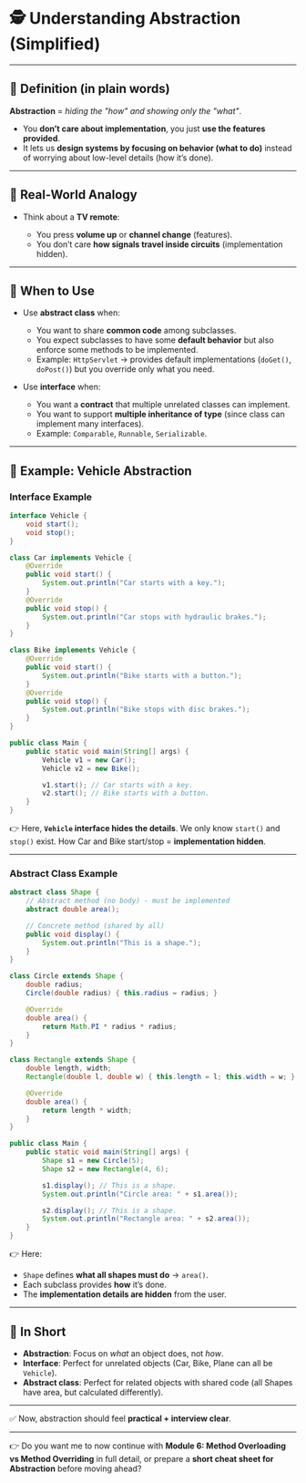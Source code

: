 
# 🕵️ Understanding Abstraction (Simplified)

---

## 🔹 Definition (in plain words)

**Abstraction** = *hiding the "how" and showing only the "what"*.

* You **don’t care about implementation**, you just **use the features provided**.
* It lets us **design systems by focusing on behavior (what to do)** instead of worrying about low-level details (how it’s done).

---

## 🔹 Real-World Analogy

* Think about a **TV remote**:

    * You press **volume up** or **channel change** (features).
    * You don’t care **how signals travel inside circuits** (implementation hidden).

---

## 🔹 When to Use

* Use **abstract class** when:

    * You want to share **common code** among subclasses.
    * You expect subclasses to have some **default behavior** but also enforce some methods to be implemented.
    * Example: `HttpServlet` → provides default implementations (`doGet()`, `doPost()`) but you override only what you need.

* Use **interface** when:

    * You want a **contract** that multiple unrelated classes can implement.
    * You want to support **multiple inheritance of type** (since class can implement many interfaces).
    * Example: `Comparable`, `Runnable`, `Serializable`.

---

## 🔹 Example: Vehicle Abstraction

### Interface Example

```java
interface Vehicle {
    void start();
    void stop();
}

class Car implements Vehicle {
    @Override
    public void start() {
        System.out.println("Car starts with a key.");
    }
    @Override
    public void stop() {
        System.out.println("Car stops with hydraulic brakes.");
    }
}

class Bike implements Vehicle {
    @Override
    public void start() {
        System.out.println("Bike starts with a button.");
    }
    @Override
    public void stop() {
        System.out.println("Bike stops with disc brakes.");
    }
}

public class Main {
    public static void main(String[] args) {
        Vehicle v1 = new Car();
        Vehicle v2 = new Bike();

        v1.start(); // Car starts with a key.
        v2.start(); // Bike starts with a button.
    }
}
```

👉 Here, **`Vehicle` interface hides the details**.
We only know `start()` and `stop()` exist.
How Car and Bike start/stop = **implementation hidden**.

---

### Abstract Class Example

```java
abstract class Shape {
    // Abstract method (no body) - must be implemented
    abstract double area();

    // Concrete method (shared by all)
    public void display() {
        System.out.println("This is a shape.");
    }
}

class Circle extends Shape {
    double radius;
    Circle(double radius) { this.radius = radius; }

    @Override
    double area() {
        return Math.PI * radius * radius;
    }
}

class Rectangle extends Shape {
    double length, width;
    Rectangle(double l, double w) { this.length = l; this.width = w; }

    @Override
    double area() {
        return length * width;
    }
}

public class Main {
    public static void main(String[] args) {
        Shape s1 = new Circle(5);
        Shape s2 = new Rectangle(4, 6);

        s1.display(); // This is a shape.
        System.out.println("Circle area: " + s1.area());

        s2.display(); // This is a shape.
        System.out.println("Rectangle area: " + s2.area());
    }
}
```

👉 Here:

* `Shape` defines **what all shapes must do** → `area()`.
* Each subclass provides **how** it’s done.
* The **implementation details are hidden** from the user.

---

## 🔹 In Short

* **Abstraction**: Focus on *what* an object does, not *how*.
* **Interface**: Perfect for unrelated objects (Car, Bike, Plane can all be `Vehicle`).
* **Abstract class**: Perfect for related objects with shared code (all Shapes have area, but calculated differently).

---

✅ Now, abstraction should feel **practical + interview clear**.

---

👉 Do you want me to now continue with **Module 6: Method Overloading vs Method Overriding** in full detail,
or prepare a **short cheat sheet for Abstraction** before moving ahead?
